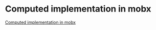 # Computed implementation in mobx
[Computed implementation in mobx](https://aiwithcloud.com/2022/09/15/computed_implementation_in_mobx/)